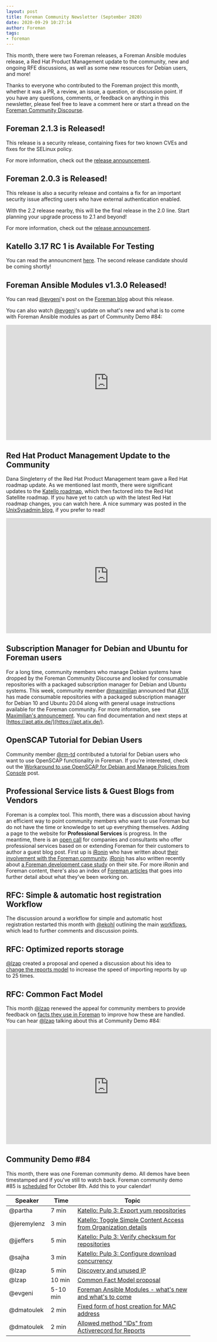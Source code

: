 ```yaml
---
layout: post
title: Foreman Community Newsletter (September 2020)
date: 2020-09-29 10:27:14
author: Foreman
tags:
- foreman
---
```


This month, there were two Foreman releases, a Foreman Ansible modules release, a Red Hat Product Management update to the community, new and ongoing RFE discussions, as well as some new resources for Debian users, and more!

<!--more-->

Thanks to everyone who contributed to the Foreman project this month, whether it was a PR, a review, an issue, a question, or discussion point. If you have any questions, comments, or feedback on anything in this newsletter, please feel free to leave a comment here or start a thread on the [Foreman Community Discourse](https://community.theforeman.org/).

## Foreman 2.1.3 is Released!

This release is a security release, containing fixes for two known CVEs and fixes for the SELinux policy.

For more information, check out the [release announcement](https://community.theforeman.org/t/foreman-2-1-3-has-been-released/20669?u=mcorr).

## Foreman 2.0.3 is Released!

This release is also a security release and contains a fix for an important security issue affecting users who have external authentication enabled.

With the 2.2 release nearby, this will be the final release in the 2.0 line. Start planning your upgrade process to 2.1 and beyond!

For more information, check out the [release announcement](https://community.theforeman.org/t/foreman-2-0-3-has-been-released/20582?u=mcorr).

## Katello 3.17 RC 1 is Available For Testing

You can read the announcment [here](https://community.theforeman.org/t/katello-3-17-rc1-is-ready-for-testing/20362). The second release candidate should be coming shortly!

## Foreman Ansible Modules v1.3.0 Released!

You can read [@evgeni](https://community.theforeman.org/u/evgeni)'s post on the [Foreman blog](https://theforeman.org/2020/09/foreman-ansible-modules-v130-released.html) about this release.

You can also watch [@evgeni](https://community.theforeman.org/u/evgeni)'s update on what's new and what is to come with Foreman Ansible modules as part of Community Demo #84:

<iframe width="560" height="315" src="https://www.youtube.com/embed/8349tS5WAzU?start=2217" frameborder="0" allow="accelerometer; autoplay; clipboard-write; encrypted-media; gyroscope; picture-in-picture" allowfullscreen></iframe>


## Red Hat Product Management Update to the Community

Dana Singleterry of the Red Hat Product Management team gave a Red Hat roadmap update. As we mentioned last month, there were significant updates to the [Katello roadmap](https://community.theforeman.org/t/new-katello-release-schedule-pulp-3-migration-update/19884?u=mcorr), which then factored into the Red Hat Satellite roadmap. If you have yet to catch up with the latest Red Hat roadmap changes, you can watch here.  A nice summary was posted in the [UnixSysadmin blog](https://www.unixsysadmin.com/red-hat-satellite-7/), if you prefer to read!

<iframe width="560" height="315" src="https://www.youtube.com/embed/XPceeY0KcHo" frameborder="0" allow="accelerometer; autoplay; clipboard-write; encrypted-media; gyroscope; picture-in-picture" allowfullscreen></iframe>

## Subscription Manager for Debian and Ubuntu for Foreman users

For a long time, community members who manage Debian systems have dropped by the Foreman Community Discourse and looked for consumable repositories with a packaged subscription manager for Debian and Ubuntu systems. This week, community member [@maximilian](https://community.theforeman.org/u/maximilian/summary) announced that [ATIX](https://atix.de) has made consumable repositories with a packaged subscription manager for Debian 10 and Ubuntu 20.04 along with general usage instructions available for the Foreman community. For more information, see [Maximilian's announcement](https://community.theforeman.org/t/subscription-manager-for-debian-ubuntu-on-apt-atix-de/20667?u=mcorr). You can find documentation and next steps at [https://apt.atix.de/](https://apt.atix.de/).

## OpenSCAP Tutorial for Debian Users

Community member [@rm-td](https://community.theforeman.org/u/rm-td/summary) contributed a tutorial for Debian users who want to use OpenSCAP functionality in Foreman. If you're interested, check out the [Workaround to use OpenSCAP for Debian and Manage Policies from Console](https://community.theforeman.org/t/workaround-to-use-openscap-for-debian-and-manage-policies-from-console/20344?u=mcorr) post.

## Professional Service lists & Guest Blogs from Vendors

Foreman is a complex tool. This month, there was a discussion about having an efficient way to point community members who want to use Foreman but do not have the time or knowledge to set up everything themselves. Adding a page to the website for **Professional Services** is progress. In the meantime, there is an [open call](https://community.theforeman.org/t/adding-a-vendor-list-to-theforeman-org-site/20581?u=mcorr) for companies and consultants who offer professional services based on or extending Foreman for their customers to author a guest blog post. First up is [iRonin](https://www.ironin.it/foreman-development-services.html?utm_source=mailing&utm_medium=email&utm_campaign=foreman&utm_term=october) who have written about [their involvement with the Foreman community](https://theforeman.org/2020/09/ironin-in-the-foreman-community.html). [iRonin](https://www.ironin.it/foreman-development-services.html?utm_source=mailing&utm_medium=email&utm_campaign=foreman&utm_term=october) has also written recently about [a Foreman development case study](https://www.ironin.it/blog/foreman-development-services-fmcg-case-study.html?utm_source=mailing&utm_medium=email&utm_campaign=casestudy&utm_content=foreman) on their site. For more iRonin and Foreman content, there's also an index of [Foreman articles](https://www.ironin.it/blog/foreman-articles.html) that goes into further detail about what they've been working on.

## RFC: Simple & automatic host registration Workflow

The discussion around a workflow for simple and automatic host registration restarted this month with [@ekohl](https://community.theforeman.org/u/ekohl) outlining the main [workflows](https://community.theforeman.org/t/rfc-simple-automatic-host-registration-wf/19588/33?u=mcorr), which lead to further comments and discussion points.

## RFC: Optimized reports storage

[@lzap](https://community.theforeman.org/u/lzap) created a proposal and opened a discussion about his idea to [change the reports model](https://community.theforeman.org/t/rfc-optimized-reports-storage/15573?u=mcorr) to increase the speed of importing reports by up to 25 times.

## RFC: Common Fact Model

This month [@lzap](https://community.theforeman.org/u/lzap) renewed the appeal for community members to provide feedback on [facts they use in Foreman](https://community.theforeman.org/t/rfc-common-fact-model/18900?u=mcorr) to improve how these are handled. You can hear [@lzap](https://community.theforeman.org/u/lzap) talking about this at Community Demo #84:

<iframe width="560" height="315" src="https://www.youtube.com/embed/8349tS5WAzU?start=1676" frameborder="0" allow="accelerometer; autoplay; clipboard-write; encrypted-media; gyroscope; picture-in-picture" allowfullscreen></iframe>

## Community Demo #84

This month, there was one Foreman community demo. All demos have been timestamped and if you've still to watch back. Foreman community demo #85 is [scheduled](https://community.theforeman.org/t/foreman-community-demo-85/20586?u=mcorr) for October 8th. Add this to your calendar!

|Speaker|Time|Topic|
| --- | --- | --- |
|@partha|7 min|[Katello: Pulp 3: Export yum repositories](https://youtu.be/8349tS5WAzU?t=108) |
|@jeremylenz|3 min|[Katello: Toggle Simple Content Access from Organization details](https://youtu.be/8349tS5WAzU?t=743)
|@jjeffers|5 min|[Katello: Pulp 3: Verify checksum for repositories](https://youtu.be/8349tS5WAzU?t=979)|
|@sajha|3 min|[Katello: Pulp 3: Configure download concurrency](https://youtu.be/8349tS5WAzU?t=1157)|
|@lzap|5 min|[Discovery and unused IP](https://youtu.be/8349tS5WAzU?t=1371)|
|@lzap|10 min|[Common Fact Model proposal](https://youtu.be/8349tS5WAzU?t=1675)|
|@evgeni|5-10 min|[Foreman Ansible Modules - what's new and what's to come](https://youtu.be/8349tS5WAzU?t=2217)|
|@dmatoulek|2 min|[Fixed form of host creation for MAC address](https://youtu.be/8349tS5WAzU?t=2945)|
|@dmatoulek|2 min|[Allowed method "IDs" from Activerecord for Reports](https://youtu.be/8349tS5WAzU?t=3078)
